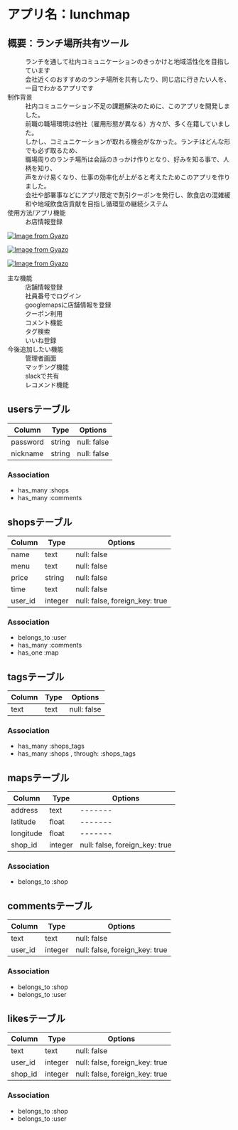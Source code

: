 # アプリ名：lunchmap

## 概要：ランチ場所共有ツール

<dl>
  <dd>ランチを通して社内コミュニケーションのきっかけと地域活性化を目指しています</dd>
  <dd>会社近くのおすすめのランチ場所を共有したり、同じ店に行きたい人を、一目でわかるアプリです</dd>
  <dt>制作背景</dt>
  <dd>社内コミュニケーション不足の課題解決のために、このアプリを開発しました。</dd>
  <dd>前職の職場環境は他社（雇用形態が異なる）方々が、多く在籍していました。</dd>
  <dd>しかし、コミュニケーションが取れる機会がなかった。ランチはどんな形でも必ず取るため、</dd>
  <dd>職場周りのランチ場所は会話のきっかけ作りとなり、好みを知る事で、人柄を知り、</dd>
  <dd>声をかけ易くなり、仕事の効率化が上がると考えたためこのアプリを作りました。</dd>
  <dd>会社や部署事などにアプリ限定で割引クーポンを発行し、飲食店の混雑緩和や地域飲食店貢献を目指し循環型の継続システム</dd>
  <dt>使用方法/アプリ機能</dt>
  <dd>お店情報登録</dd>
</dl>

[![Image from Gyazo](https://i.gyazo.com/7eac64ec33c141b7b6fbbbd793199d6e.png)](https://gyazo.com/7eac64ec33c141b7b6fbbbd793199d6e)

[![Image from Gyazo](https://i.gyazo.com/2a824e2a7ab9f629d0609934d8d89ab3.png)](https://gyazo.com/2a824e2a7ab9f629d0609934d8d89ab3)

[![Image from Gyazo](https://i.gyazo.com/c8ed3bbb669e62ab5ef5fa235e526346.gif)](https://gyazo.com/c8ed3bbb669e62ab5ef5fa235e526346)
<dl>
  <dt>主な機能</dt>
  <dd>店舗情報登録</dd>
  <dd>社員番号でログイン</dd>
  <dd>googlemapsに店舗情報を登録</dd>
  <dd>クーポン利用</dd>
  <dd>コメント機能</dd>
  <dd>タグ検索</dd>
  <dd>いいね登録</dd>
  <dt>今後追加したい機能<dd> 
  <dd>管理者画面</dd> 
  <dd>マッチング機能</dd>
  <dd>slackで共有</dd>
  <dd>レコメンド機能</dd>
</dl>


## usersテーブル
|Column|Type|Options|
|------|----|-------|
|password|string|null: false|
|nickname|string|null: false|
### Association
- has_many :shops
- has_many :comments

## shopsテーブル
|Column|Type|Options|
|------|----|-------|
|name|text|null: false|
|menu|text|null: false|
|price|string|null: false|
|time|text|null: false|
|user_id|integer|null: false, foreign_key: true|
### Association
- belongs_to :user
- has_many :comments
- has_one :map


## tagsテーブル
|Column|Type|Options|
|------|----|-------|
|text|text|null: false|
### Association
- has_many :shops_tags
- has_many  :shops ,  through:  :shops_tags

## mapsテーブル
|Column|Type|Options|
|------|----|-------|
|address|text|-------|
|latitude|float|-------|
|longitude|float|-------|
|shop_id|integer|null: false, foreign_key: true|
### Association
- belongs_to :shop


## commentsテーブル
|Column|Type|Options|
|------|----|-------|
|text|text|null: false|
|user_id|integer|null: false, foreign_key: true|
### Association
- belongs_to :shop
- belongs_to :user

## likesテーブル
|Column|Type|Options|
|------|----|-------|
|text|text|null: false|
|user_id|integer|null: false, foreign_key: true|
|shop_id|integer|null: false, foreign_key: true|
### Association
- belongs_to :shop
- belongs_to :user
